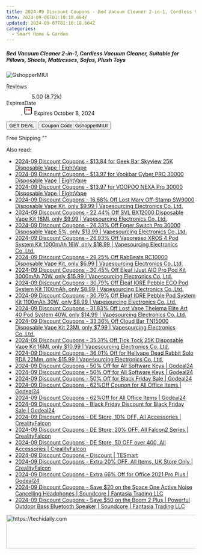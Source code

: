 ```yaml
---
title: 2024-09 Discount Coupons - Bed Vacuum Cleaner 2-in-1, Cordless Vacuum Cleaner, Suitable for Pillows, Sheets, Mattresses, Sofas, Plush Toys | Gshopper
date: 2024-09-06T01:10:18.604Z
updated: 2024-09-07T01:10:18.604Z
categories:
  - Smart Home & Garden
---
```



<div class="max-w-4xl mx-auto grid grid-cols-1 lg:max-w-5xl lg:gap-x-20 lg:grid-cols-2">
  <div class="relative p-3 col-start-1 row-start-1 flex flex-col-reverse rounded-lg bg-gradient-to-t from-black/75 via-black/0 sm:bg-none sm:row-start-2 sm:p-0 lg:row-start-1">
    <h5 class="mt-1 text-lg font-semibold text-white sm:text-slate-900 md:text-2xl dark:sm:text-white">Bed Vacuum Cleaner 2-in-1, Cordless Vacuum Cleaner, Suitable for Pillows, Sheets, Mattresses, Sofas, Plush Toys</h5>
  </div>
  
  <div class="col-start-1 col-end-3 row-start-1 grid gap-4 sm:mb-6 sm:grid-cols-4 lg:col-start-2 lg:row-span-6 lg:row-end-6 lg:mb-0 lg:gap-6">
      <img src="&quot;&quot;" onClick="javascript:window.open(decodeURIComponent('%22https%3A%2F%2Fwww.shareasale.com%2Fu.cfm%3Fd%3D1118510%26m%3D97331%26u%3D4338022%22'), '_blank');void(0);" alt="GshopperMIUI" class="h-60 w-full rounded-lg object-cover sm:col-span-2 sm:h-52 lg:col-span-full" loading="lazy" />
    
  </div>
  <dl class="row-start-2 mt-4 flex items-center text-xs font-medium sm:row-start-3 sm:mt-1 md:mt-2.5 lg:row-start-2">
    <dt class="sr-only">Reviews</dt>
    <dd class="flex items-center text-indigo-600 dark:text-indigo-400">
      <svg width="24" height="24" fill="none" aria-hidden="true" class="mr-1 stroke-current dark:stroke-indigo-500">
        <path d="m12 5 2 5h5l-4 4 2.103 5L12 16l-5.103 3L9 14l-4-4h5l2-5Z" stroke-width="2" stroke-linecap="round" stroke-linejoin="round" />
      </svg>
      <span>5.00 <span class="font-normal text-slate-400">(8.72k)</span></span>
    </dd>
    <dt class="sr-only">ExpiresDate</dt>
    <dd class="flex items-center">
      <svg width="2" height="2" aria-hidden="true" fill="currentColor" class="mx-3 text-slate-300">
        <circle cx="1" cy="1" r="1" />
      </svg>
      <svg width="24" height="24" viewBox="0 0 24 24" fill="none" stroke="currentColor" stroke-width="2">
        <rect x="3" y="3" width="18" height="18" rx="2" fill="#fff" />
        <path d="M6 10L18 10" stroke="red" stroke-width="2" fill="none" />
        <path d="M10 6L10 18" stroke="#fff" stroke-width="2" fill="none" />
      </svg>
      Expires October 8, 2024    </dd>
  </dl>
  <div class="col-start-1 row-start-3 mt-4 self-center sm:col-start-2 sm:row-span-2 sm:row-start-2 sm:mt-0 lg:col-start-1 lg:row-start-3 lg:row-end-4 lg:mt-6">
    <button type="button" onClick="javascript:window.open(decodeURIComponent('%22https%3A%2F%2Fwww.shareasale.com%2Fu.cfm%3Fd%3D1118510%26m%3D97331%26u%3D4338022%22'), '_blank');void(0);" class="rounded-lg bg-red-600 px-3 py-2 text-sm font-medium leading-6 text-white">GET DEAL</button>
    <button type="button" onClick="javascript:window.open(decodeURIComponent('%22https%3A%2F%2Fwww.shareasale.com%2Fu.cfm%3Fd%3D1118510%26m%3D97331%26u%3D4338022%22'), '_blank');void(0);" class="border-dashed border-2 border-indigo-600 bg-green-100 text-sm leading-6 font-medium py-2 px-3 rounded-lg">Coupon Code: GshopperMIUI</button>
  </div>
  <p class="col-start-1 mt-4 text-sm leading-6 sm:col-span-2 lg:col-span-1 lg:row-start-4 lg:mt-6 dark:text-slate-400">
    Free Shipping 
""  </p>
</div>
<span class="atpl-alsoreadstyle">Also read:</span>
<div><ul>
<li><a href="https://coupons.techidaily.com/coupon-1228765-share-59344-sale/"><u>2024-09 Discount Coupons - $13.84 for Geek Bar Skyview 25K Disposable Vape | EightVape</u></a></li>
<li><a href="https://coupons.techidaily.com/coupon-1229476-share-59344-sale/"><u>2024-09 Discount Coupons - $13.97 for Vookbar Cyber PRO 30000 Disposable Vape | EightVape</u></a></li>
<li><a href="https://coupons.techidaily.com/coupon-1229477-share-59344-sale/"><u>2024-09 Discount Coupons - $13.97 for VOOPOO NEXA Pro 30000 Disposable Vape | EightVape</u></a></li>
<li><a href="https://coupons.techidaily.com/coupon-1086968-share-90958-sale/"><u>2024-09 Discount Coupons - 16.68% Off Lost Mary Off-Stamp SW9000 Disposable Vape Kit, only $9.99 | Vapesourcing Electronics Co.,Ltd.</u></a></li>
<li><a href="https://coupons.techidaily.com/coupon-1092283-share-90958-sale/"><u>2024-09 Discount Coupons - 22.44% Off SVL BX12000 Disposable Vape Kit 18Ml, only $9.99 | Vapesourcing Electronics Co.,Ltd.</u></a></li>
<li><a href="https://coupons.techidaily.com/coupon-1228778-share-90958-sale/"><u>2024-09 Discount Coupons - 26.33% Off Foger Switch Pro 30000 Disposable Vape 5%, only $13.99 | Vapesourcing Electronics Co.,Ltd.</u></a></li>
<li><a href="https://coupons.techidaily.com/coupon-1106332-share-90958-sale/"><u>2024-09 Discount Coupons - 26.93% Off Vaporesso XROS 4 Pod System Kit 1000mAh 16W, only $18.99 | Vapesourcing Electronics Co.,Ltd.</u></a></li>
<li><a href="https://coupons.techidaily.com/coupon-1064927-share-90958-sale/"><u>2024-09 Discount Coupons - 29.25% Off RabBeats RC10000 Disposable Vape Kit, only $6.99 | Vapesourcing Electronics Co.,Ltd.</u></a></li>
<li><a href="https://coupons.techidaily.com/coupon-1055783-share-90958-sale/"><u>2024-09 Discount Coupons - 30.45% Off Eleaf iJust AIO Pro Pod Kit 3000mAh 70W, only $15.99 | Vapesourcing Electronics Co.,Ltd.</u></a></li>
<li><a href="https://coupons.techidaily.com/coupon-1228773-share-90958-sale/"><u>2024-09 Discount Coupons - 30.79% Off Eleaf IORE Pebble ECO Pod System Kit 1100mAh, only $8.99 | Vapesourcing Electronics Co.,Ltd.</u></a></li>
<li><a href="https://coupons.techidaily.com/coupon-1228772-share-90958-sale/"><u>2024-09 Discount Coupons - 30.79% Off Eleaf IORE Pebble Pod System Kit 1100mAh 30W, only $8.99 | Vapesourcing Electronics Co.,Ltd.</u></a></li>
<li><a href="https://coupons.techidaily.com/coupon-1113755-share-90958-sale/"><u>2024-09 Discount Coupons - 31.83% Off Lost Vape Thelema Elite Art 40 Pod System 40W, only $14.99 | Vapesourcing Electronics Co.,Ltd.</u></a></li>
<li><a href="https://coupons.techidaily.com/coupon-1103109-share-90958-sale/"><u>2024-09 Discount Coupons - 33.36% Off Cloud Bar TN15000 Disposable Vape Kit 23Ml, only $7.99 | Vapesourcing Electronics Co.,Ltd.</u></a></li>
<li><a href="https://coupons.techidaily.com/coupon-1106529-share-90958-sale/"><u>2024-09 Discount Coupons - 35.31% Off Tick Tock 25K Disposable Vape Kit 16Ml, only $10.99 | Vapesourcing Electronics Co.,Ltd.</u></a></li>
<li><a href="https://coupons.techidaily.com/coupon-988889-share-90958-sale/"><u>2024-09 Discount Coupons - 36.01% Off for Hellvape Dead Rabbit Solo RDA 22Mm, only $15.99 | Vapesourcing Electronics Co.,Ltd.</u></a></li>
<li><a href="https://coupons.techidaily.com/coupon-1020802-share-102236-sale/"><u>2024-09 Discount Coupons - 50% Off for All Software Keys | Godeal24</u></a></li>
<li><a href="https://coupons.techidaily.com/coupon-988301-share-102236-sale/"><u>2024-09 Discount Coupons - 50% Off for All Software Keys | Godeal24</u></a></li>
<li><a href="https://coupons.techidaily.com/coupon-1068109-share-102236-sale/"><u>2024-09 Discount Coupons - 50% Off for Black Friday Sale | Godeal24</u></a></li>
<li><a href="https://coupons.techidaily.com/coupon-1020803-share-102236-sale/"><u>2024-09 Discount Coupons - 62%Off Coupon for All Office Items | Godeal24</u></a></li>
<li><a href="https://coupons.techidaily.com/coupon-988304-share-102236-sale/"><u>2024-09 Discount Coupons - 62%Off for All Office Items | Godeal24</u></a></li>
<li><a href="https://coupons.techidaily.com/coupon-1068110-share-102236-sale/"><u>2024-09 Discount Coupons - Black Friday Discount for Black Friday Sale | Godeal24</u></a></li>
<li><a href="https://coupons.techidaily.com/coupon-1228563-share-150021-sale/"><u>2024-09 Discount Coupons - DE Store, 10% OFF, All Accessories | CrealityFalcon</u></a></li>
<li><a href="https://coupons.techidaily.com/coupon-1228571-share-150021-sale/"><u>2024-09 Discount Coupons - DE Store, 20% OFF, All Falcon2 Series | CrealityFalcon</u></a></li>
<li><a href="https://coupons.techidaily.com/coupon-1228564-share-150021-sale/"><u>2024-09 Discount Coupons - DE Store, 50 OFF over 400, All Accessories | CrealityFalcon</u></a></li>
<li><a href="https://coupons.techidaily.com/coupon-1155738-share-157785-sale/"><u>2024-09 Discount Coupons - Discount | TESmart</u></a></li>
<li><a href="https://coupons.techidaily.com/coupon-1228754-share-150021-sale/"><u>2024-09 Discount Coupons - Extra 20% OFF, All Items, UK Store Only | CrealityFalcon</u></a></li>
<li><a href="https://coupons.techidaily.com/coupon-1020807-share-102236-sale/"><u>2024-09 Discount Coupons - Extra 66% Off for Office 2021 Pro Plus | Godeal24</u></a></li>
<li><a href="https://coupons.techidaily.com/coupon-1228576-share-126653-sale/"><u>2024-09 Discount Coupons - Save $20 on the Space One Active Noise Cancelling Headphones | Soundcore | Fantasia Trading LLC</u></a></li>
<li><a href="https://coupons.techidaily.com/coupon-1228577-share-126653-sale/"><u>2024-09 Discount Coupons - Save $50 on the Boom 2 Plus | Powerful Outdoor Bass Bluetooth Speaker | Soundcore | Fantasia Trading LLC</u></a></li>
</ul></div>

<ins class="adsbygoogle"
      style="display:block"
      data-ad-client="ca-pub-7571918770474297"
      data-ad-slot="8358498916"
      data-ad-format="auto"
      data-full-width-responsive="true"></ins>
<!-- affiliate ads begin -->
<a href="https://appsumo.8odi.net/c/5597632/2118324/7443" target="_top" id="2118324">
  <img src="//a.impactradius-go.com/display-ad/7443-2118324" border="0" alt="https://techidaily.com" width="600" height="90"/>
</a>
<img height="0" width="0" src="https://appsumo.8odi.net/i/5597632/2118324/7443" style="position:absolute;visibility:hidden;" border="0" />
<!-- affiliate ads end -->